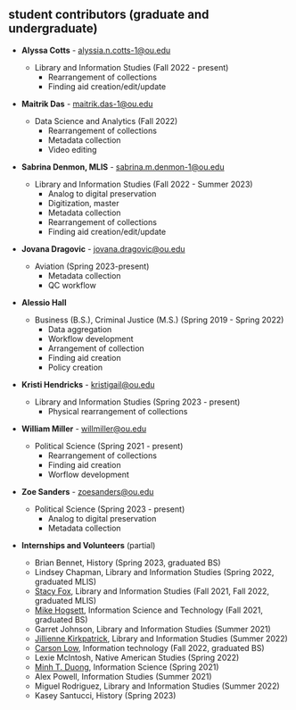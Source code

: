 ## student contributors (graduate and undergraduate)

- **Alyssa Cotts** - [alyssia.n.cotts-1@ou.edu](alyssia.n.cotts-1@ou.edu)
  - Library and Information Studies (Fall 2022 - present)
    - Rearrangement of collections
    - Finding aid creation/edit/update

- **Maitrik Das** - [maitrik.das-1@ou.edu](maitrik.das-1@ou.edu)
  - Data Science and Analytics (Fall 2022)
    - Rearrangement of collections
    - Metadata collection
    - Video editing
      
- **Sabrina Denmon, MLIS** - [sabrina.m.denmon-1@ou.edu](sabrina.m.denmon-1@ou.edu)
  - Library and Information Studies (Fall 2022 - Summer 2023)
    - Analog to digital preservation
    - Digitization, master
    - Metadata collection
    - Rearrangement of collections
    - Finding aid creation/edit/update

- **Jovana Dragovic** - [jovana.dragovic@ou.edu](jovana.dragovic@ou.edu)
  - Aviation (Spring 2023-present)
    - Metadata collection
    - QC workflow

- **Alessio Hall**
  - Business (B.S.), Criminal Justice (M.S.) (Spring 2019 - Spring 2022)
    - Data aggregation
    - Workflow development
    - Arrangement of collection
    - Finding aid creation
    - Policy creation

- **Kristi Hendricks** - [kristigail@ou.edu](kristigail@ou.edu)
   - Library and Information Studies (Spring 2023 - present)
     - Physical rearrangement of collections
    
- **William Miller** - [willmiller@ou.edu](willmiller@ou.edu)
   - Political Science (Spring 2021 - present)
     - Rearrangement of collections
     - Finding aid creation
     - Worflow development
    
- **Zoe Sanders** - [zoesanders@ou.edu](zoesanders@ou.edu)
    - Political Science (Spring 2023 - present)
      - Analog to digital preservation
      - Metadata collection

- **Internships and Volunteers** (partial)
  - Brian Bennet, History (Spring 2023, graduated BS)
  - Lindsey Chapman, Library and Information Studies (Spring 2022, graduated MLIS)
  - [Stacy Fox](fox.sk12@yahoo.com ), Library and Information Studies (Fall 2021, Fall 2022, graduated MLIS)
  - [Mike Hogsett](https://www.linkedin.com/in/mike-hogsett/), Information Science and Technology (Fall 2021, graduated BS)
  - Garret Johnson, Library and Information Studies (Summer 2021)
  - [Jillienne Kirkpatrick](jillieskp@ou.edu), Library and Information Studies (Summer 2022)
  - [Carson Low](https://www.linkedin.com/in/carson-low-bb3343233/), Information technology (Fall 2022, graduated BS)
  - Lexie McIntosh, Native American Studies (Spring 2022)
  - [Minh T. Duong](minh.t.duong-1@ou.edu), Information Science (Spring 2021)
  - Alex Powell, Information Studies (Summer 2021)
  - Miguel Rodriguez, Library and Information Studies (Summer 2022)
  - Kasey Santucci, History (Spring 2023)
